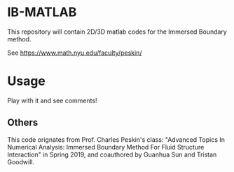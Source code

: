 # IB-MATLAB

This repository will contain 2D/3D matlab codes for the Immersed Boundary method.

See https://www.math.nyu.edu/faculty/peskin/


# Usage

Play with it and see comments!

## Others

This code orignates from Prof. Charles Peskin's class: "Advanced Topics In Numerical Analysis: Immersed Boundary Method For Fluid Structure Interaction" in Spring 2019, and coauthored by Guanhua Sun and Tristan Goodwill.
